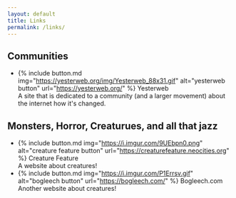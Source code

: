 ```yaml
---
layout: default
title: Links
permalink: /links/
---
```

## Communities
- {% include button.md img="https://yesterweb.org/img/Yesterweb_88x31.gif" alt="yesterweb button" url="https://yesterweb.org/" %} Yesterweb  
A site that is dedicated to a community (and a larger movement) about the internet how it's changed.

## Monsters, Horror, Creaturues, and all that jazz
- {% include button.md img="https://i.imgur.com/9UEbpn0.png" alt="creature feature button" url="https://creaturefeature.neocities.org" %} Creature Feature  
A website about creatures!
- {% include button.md img="https://i.imgur.com/P1Errsv.gif" alt="bogleech button" url="https://bogleech.com/" %} Bogleech.com  
Another website about creatures!
